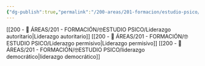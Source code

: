 ```yaml
---
{"dg-publish":true,"permalink":"/200-areas/201-formacion/estudio-psico/estilos-de-interaccion/","dgPassFrontmatter":true}
---
```


[[200 - 📌 ÁREAS/201 - FORMACIÓN/🤓ESTUDIO PSICO/Liderazgo autoritario\|Liderazgo autoritario]]
[[200 - 📌 ÁREAS/201 - FORMACIÓN/🤓ESTUDIO PSICO/Liderazgo permisivo\|Liderazgo permisivo]]
[[200 - 📌 ÁREAS/201 - FORMACIÓN/🤓ESTUDIO PSICO/liderazgo democrático\|liderazgo democrático]]